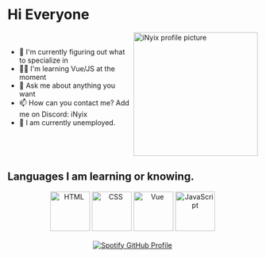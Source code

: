 <h1>Hi Everyone</h1>

<img align="right" src="https://nya-network.com/assets/inyix-pfp.png" width="250" alt="iNyix profile picture">

<br>
<ul>
  <li>🔭 I'm currently figuring out what to specialize in</li>
  <li>👨‍🎓 I'm learning Vue/JS at the moment</li>
  <li>💬 Ask me about anything you want</li>
  <li>📫 How can you contact me? Add me on Discord: iNyix</li>
  <li>💼 I am currently unemployed.</li>
</ul>

<br clear="right" />

<h2>Languages I am learning or knowing.</h2>
<div align="center">
  <img src="https://cdn.jsdelivr.net/gh/devicons/devicon/icons/html5/html5-original.svg" alt="HTML" width="80" />
  <img src="https://cdn.jsdelivr.net/gh/devicons/devicon/icons/css3/css3-original.svg" alt="CSS" width="80" />
  <img src="https://cdn.jsdelivr.net/gh/devicons/devicon/icons/vuejs/vuejs-original.svg" alt="Vue" width="80" />
  <img src="https://cdn.jsdelivr.net/gh/devicons/devicon/icons/javascript/javascript-original.svg" alt="JavaScript" width="80" />
</div>

<br />

<div align="center">
  <a href="https://github.com/iNyix">
    <img src="https://spotify-github-profile.kittinanx.com/api/view?uid=31fgciokdiwq27yvijoieth6hayy&cover_image=true&theme=novatorem&show_offline=false&background_color=121212&interchange=false&bar_color=ff0000&bar_color_cover=false" alt="Spotify GitHub Profile">
  </a>
</div>
